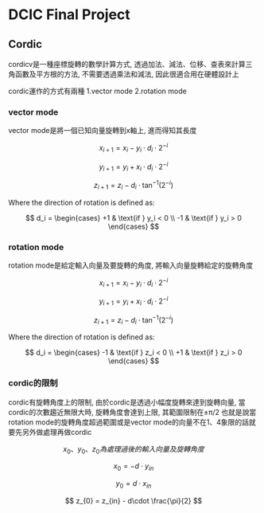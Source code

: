 # DCIC Final Project

## Cordic
cordicv是一種座標旋轉的數學計算方式, 透過加法、減法、位移、查表來計算三角函數及平方根的方法, 不需要透過乘法和減法, 因此很適合用在硬體設計上


cordic運作的方式有兩種 1.vector mode 2.rotation mode
### vector mode
vector mode是將一個已知向量旋轉到x軸上, 進而得知其長度

$$
x_{i+1} = x_i - y_i \cdot d_i \cdot 2^{-i}
$$

$$
y_{i+1} = y_i + x_i \cdot d_i \cdot 2^{-i}
$$

$$
z_{i+1} = z_i - d_i \cdot \tan^{-1}(2^{-i})
$$

Where the direction of rotation is defined as:

$$
d_i =
\begin{cases}
+1 & \text{if } y_i < 0 \\
-1 & \text{if } y_i > 0
\end{cases}
$$

### rotation mode
rotation mode是給定輸入向量及要旋轉的角度, 將輸入向量旋轉給定的旋轉角度

$$
x_{i+1} = x_i - y_i \cdot d_i \cdot 2^{-i}
$$

$$
y_{i+1} = y_i + x_i \cdot d_i \cdot 2^{-i}
$$

$$
z_{i+1} = z_i - d_i \cdot \tan^{-1}(2^{-i})
$$

Where the direction of rotation is defined as:


$$
d_i =
\begin{cases}
-1 & \text{if } z_i < 0 \\
+1 & \text{if } z_i > 0
\end{cases}
$$

### cordic的限制
cordic有旋轉角度上的限制, 由於cordic是透過小幅度旋轉來達到旋轉向量, 當cordic的次數趨近無限大時, 旋轉角度會達到上限, 其範圍限制在±π/2
也就是說當rotation mode的旋轉角度超過範圍或是vector mode的向量不在1、4象限的話就要先另外做處理再做cordic

$$
x_{0}、y_{0}、z_{0} 為處理過後的輸入向量及旋轉角度
$$

$$
x_{0} = -d\cdot y_{in}
$$

$$
y_{0} = d\cdot x_{in}
$$

$$
z_{0} = z_{in} - d\cdot \frac{\pi}{2} 
$$

